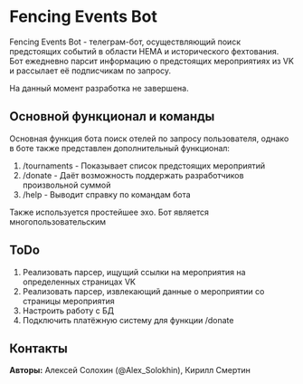 # Fencing Events Bot

Fencing Events Bot - телеграм-бот, осуществляющий поиск предстоящих событий в области HEMA и исторического фехтования.
Бот ежедневно парсит информацию о предстоящих мероприятиях из VK и рассылает её подписчикам по запросу.

На данный момент разработка не завершена.

## Основной функционал и команды

Основная функция бота поиск отелей по запросу пользователя, однако в боте также представлен дополнительный функционал:
1. /tournaments - Показывает список предстоящих мероприятий
2. /donate - Даёт возможность поддержать разработчиков произвольной суммой
3. /help - Выводит справку по командам бота

Также используется простейшее эхо.
Бот является многопользовательским

## ToDo
1. Реализовать парсер, ищущий ссылки на мероприятия на определенных страницах VK
2. Реализовать парсер, извлекающий данные о мероприятии со страницы мероприятия
3. Настроить работу с БД
4. Подключить платёжную систему для функции /donate

## Контакты

**Авторы:** 
Алексей Солохин (@Alex_Solokhin), Кирилл Смертин
